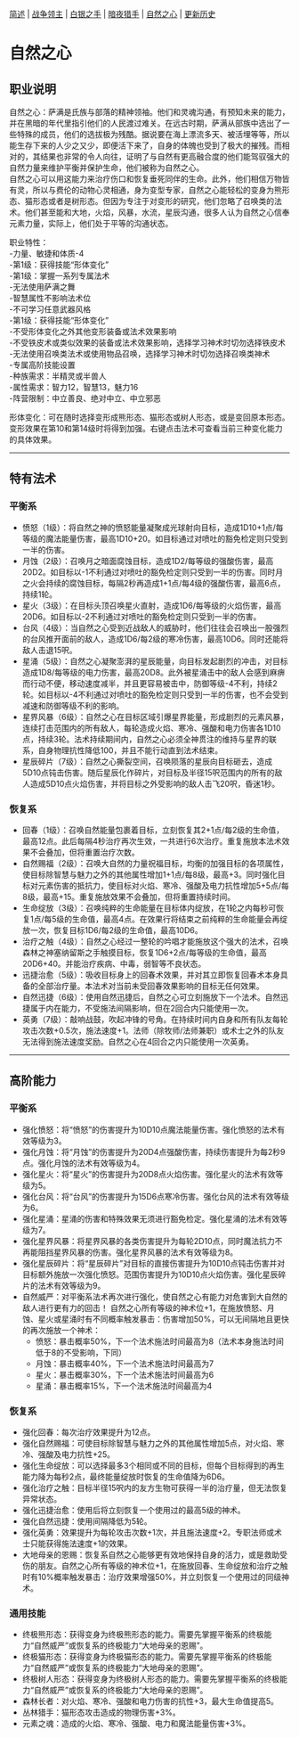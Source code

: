 [简述](README.md) | [战争领主](README-FIGHTER.md) | [白银之手](README-PALADIN.md) | [暗夜猎手](README-THIEF.md) | [自然之心](README-SHAMAN.md) | [更新历史](CHANGELOG.md)

# 自然之心

## 职业说明
自然之心：萨满是氏族与部落的精神领袖。他们和灵魂沟通，有预知未来的能力，并在黑暗的年代里指引他们的人民渡过难关。在远古时期，萨满从部族中选出了一些特殊的成员，他们的选拔极为残酷。据说要在海上漂流多天、被活埋等等，所以能生存下来的人少之又少，即便活下来了，自身的体魄也受到了极大的摧残。而相对的，其结果也非常的令人向往，证明了与自然有更高融合度的他们能驾驭强大的自然力量来维护平衡并保护生命，他们被称为自然之心。  
自然之心可以用这能力来治疗伤口和恢复垂死同伴的生命。此外，他们相信万物皆有灵，所以与费伦的动物心灵相通，身为变型专家，自然之心能轻松的变身为熊形态、猫形态或者是树形态。但因为专注于对变形的研究，他们忽略了召唤类的法术。他们甚至能和大地，火焰，风暴，水流，星辰沟通，很多人认为自然之心信奉元素力量，实际上，他们处于平等的沟通状态。

职业特性：  
-力量、敏捷和体质-4  
-第1级：获得技能“形体变化”  
-第1级：掌握一系列专属法术  
-无法使用萨满之舞  
-智慧属性不影响法术位  
-不可学习任意武器风格  
-第1级：获得技能“形体变化”  
-不受形体变化之外其他变形装备或法术效果影响  
-不受铁皮术或类似效果的装备或法术效果影响，选择学习神术时切勿选择铁皮术  
-无法使用召唤类法术或使用物品召唤，选择学习神术时切勿选择召唤类神术  
-专属高阶技能设置  
-种族需求：半精灵或半兽人  
-属性需求：智力12，智慧13，魅力16  
-阵营限制：中立善良、绝对中立、中立邪恶  

形体变化：可在随时选择变形成熊形态、猫形态或树人形态，或是变回原本形态。变形效果在第10和第14级时将得到加强。右键点击法术可查看当前三种变化能力的具体效果。

--- 	
## 特有法术

### 平衡系
- 愤怒（1级）：将自然之神的愤怒能量凝聚成光球射向目标，造成1D10+1点/每等级的魔法能量伤害，最高1D10+20。如目标通过对喷吐的豁免检定则只受到一半的伤害。
- 月蚀（2级）：召唤月之暗面腐蚀目标，造成1D2/每等级的强酸伤害，最高20D2。如目标以-1不利通过对喷吐的豁免检定则只受到一半的伤害。同时月之火会持续的腐蚀目标，每隔2秒再造成1+1点/每4级的强酸伤害，最高6点，持续1轮。
- 星火（3级）：在目标头顶召唤星火直射，造成1D6/每等级的火焰伤害，最高20D6。如目标以-2不利通过对喷吐的豁免检定则只受到一半的伤害。
- 台风（4级）：当自然之心受到近战敌人的威胁时，他们往往会召唤出一股强烈的台风推开面前的敌人，造成1D6/每2级的寒冷伤害，最高10D6。同时还能将敌人击退15呎。
- 星涌（5级）：自然之心凝聚澎湃的星辰能量，向目标发起剧烈的冲击，对目标造成1D8/每等级的电力伤害，最高20D8。此外被星涌击中的敌人会感到麻痹而行动不便，移动速度减半，并且更容易被击中，防御等级-4不利，持续2轮。如目标以-4不利通过对喷吐的豁免检定则只受到一半的伤害，也不会受到减速和防御等级不利的影响。
- 星界风暴（6级）：自然之心在目标区域引爆星界能量，形成剧烈的元素风暴，连续打击范围内的所有敌人，每轮造成火焰、寒冷、强酸和电力伤害各1D10点，持续3轮。法术持续期间内，自然之心必须全神贯注的维持与星界的联系，自身物理抗性降低100，并且不能行动直到法术结束。
- 星辰碎片（7级）：自然之心撕裂空间，召唤陨落的星辰向目标砸去，造成5D10点钝击伤害。随后星辰化作碎片，对目标及半径15呎范围内的所有的敌人造成5D10点火焰伤害，并将目标之外受影响的敌人击飞20呎，昏迷1秒。

### 恢复系
- 回春（1级）：召唤自然能量包裹着目标，立刻恢复其2+1点/每2级的生命值，最高12点。此后每隔4秒治疗再次生效，一共进行6次治疗。重复施放本法术效果不会叠加，但将重置治疗次数。
- 自然赐福（2级）：召唤大自然的力量祝福目标，均衡的加强目标的各项属性，使目标除智慧与魅力之外的其他属性增加1+1点/每8级，最高+3。同时强化目标对元素伤害的抵抗力，使目标对火焰、寒冷、强酸及电力抗性增加5+5点/每8级，最高+15。重复施放效果不会叠加，但将重置持续时间。
- 生命绽放（3级）：召唤纯粹的生命能量在目标体内绽放，在1轮之内每秒可恢复1点/每5级的生命值，最高4点。在效果行将结束之前纯粹的生命能量会再绽放一次，恢复目标1D6/每2级的生命值，最高10D6。
- 治疗之触（4级）：自然之心经过一整轮的吟唱才能施放这个强大的法术，召唤森林之神塞纳留斯之手触摸目标，恢复1D6+2点/每等级的生命值，最高20D6+40。并能治疗疾病、中毒，弱智等不良状态。
- 迅捷治愈（5级）：吸收目标身上的回春术效果，并对其立即恢复回春术本身具备的全部治疗量。本法术对当前未受回春效果影响的目标无任何效果。
- 自然迅捷（6级）：使用自然迅捷后，自然之心可立刻施放下一个法术。自然迅捷属于内在能力，不受施法间隔影响，但在2回合内只能使用一次。
- 英勇（7级）：敲响战鼓，吹起冲锋的号角。在持续时间内自身和所有队友每轮攻击次数+0.5次，施法速度+1。法师（除牧师/法师兼职）或术士之外的队友无法得到施法速度奖励。自然之心在4回合之内只能使用一次英勇。

--- 	
## 高阶能力

### 平衡系

- 强化愤怒：将“愤怒”的伤害提升为10D10点魔法能量伤害。强化愤怒的法术有效等级为3。
- 强化月蚀：将“月蚀”的伤害提升为20D4点强酸伤害，持续伤害提升为每2秒9点。强化月蚀的法术有效等级为4。
- 强化星火：将“星火”的伤害提升为20D8点火焰伤害。强化星火的法术有效等级为5。
- 强化台风：将“台风”的伤害提升为15D6点寒冷伤害。强化台风的法术有效等级为6。
- 强化星涌：星涌的伤害和特殊效果无须进行豁免检定。强化星涌的法术有效等级为7。
- 强化星界风暴：将星界风暴的各类伤害提升为每轮2D10点，同时魔法抗力不再能阻挡星界风暴的伤害。强化星界风暴的法术有效等级为8。
- 强化星辰碎片：将“星辰碎片”对目标的直接伤害提升为10D10点钝击伤害并对目标额外施放一次强化愤怒。范围伤害提升为10D10点火焰伤害。强化星辰碎片的法术有效等级为9。
- 自然威严：对平衡系法术再次进行强化，使自然之心有能力对危害到大自然的敌人进行更有力的回击！
自然之心所有等级的神术位+1，在施放愤怒、月蚀、星火或星涌时有不同概率触发暴击：伤害增加50%，可以无间隔地且更快的再次施放一个神术：
	- 愤怒：暴击概率50%，下一个法术施法时间最高为8（法术本身施法时间低于8的不受影响，下同）
	- 月蚀：暴击概率40%，下一个法术施法时间最高为7
	- 星火：暴击概率30%，下一个法术施法时间最高为6
	- 星涌：暴击概率15%，下一个法术施法时间最高为4

### 恢复系

- 强化回春：每次治疗效果提升为12点。
- 强化自然赐福：可使目标除智慧与魅力之外的其他属性增加5点，对火焰、寒冷、强酸及电力抗性+25。
- 强化生命绽放：可以选择最多3个相同或不同的目标，但每个目标得到的再生能力降为每秒2点，最终能量绽放时恢复的生命值降为6D6。
- 强化治疗之触：目标半径15呎内的友方生物可获得一半的治疗量，但无法恢复异常状态。
- 强化迅捷治愈：使用后将立刻恢复一个使用过的最高5级的神术。
- 强化自然迅捷：使用间隔降低为5轮。
- 强化英勇：效果提升为每轮攻击次数+1次，并且施法速度+2。专职法师或术士只能获得施法速度+1的效果。
- 大地母亲的恩赐：恢复系自然之心能够更有效地保持自身的活力，或是救助受伤的朋友。自然之心所有等级的神术位+1，在施放回春、生命绽放和治疗之触时有10%概率触发暴击：治疗效果增强50%，并立刻恢复一个使用过的同级神术。

### 通用技能

- 终极熊形态：获得变身为终极熊形态的能力。需要先掌握平衡系的终极能力“自然威严”或恢复系的终极能力“大地母亲的恩赐”。
- 终极猫形态：获得变身为终极猫形态的能力。需要先掌握平衡系的终极能力“自然威严”或恢复系的终极能力“大地母亲的恩赐”。
- 终极树人形态：获得变身为终极树人形态的能力。需要先掌握平衡系的终极能力“自然威严”或恢复系的终极能力“大地母亲的恩赐”。
- 森林长者：对火焰、寒冷、强酸和电力伤害的抗性+3，最大生命值提高5。
- 丛林猎手：猫形态攻击造成的物理伤害+3%。
- 元素之魂：造成的火焰、寒冷、强酸、电力和魔法能量伤害+3%。

